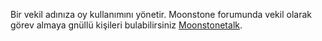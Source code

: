 Bir vekil adınıza oy kullanımını yönetir. Moonstone forumunda vekil olarak görev almaya gnüllü kişileri bulabilirsiniz  [Moonstonetalk](https://moonstonetalk.org/index.php/board,104.0.html). 